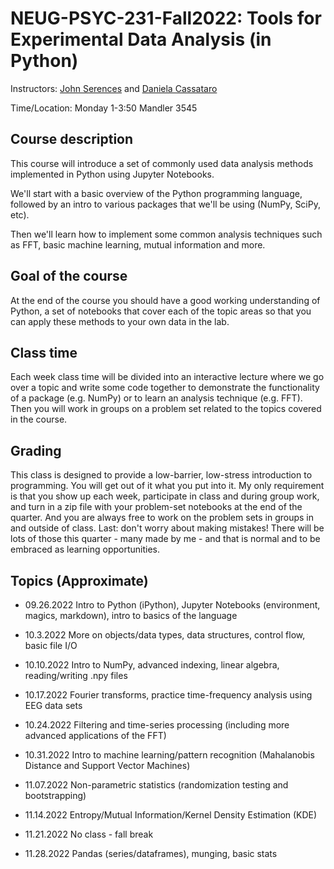 # NEUG-PSYC-231-Fall2022: Tools for Experimental Data Analysis (in Python)

Instructors: [John Serences](mailto:jserences@ucsd.edu) and [Daniela Cassataro](mailto:dcassata@ucsd.edu)

Time/Location: Monday 1-3:50  Mandler 3545 

## Course description
This course will introduce a set of commonly used data analysis methods implemented in Python using Jupyter Notebooks. 

We'll start with a basic overview of the Python programming language, followed by an intro to various packages that we'll be using (NumPy, SciPy, etc). 

Then we'll learn how to implement some common analysis techniques such as FFT, basic machine learning, mutual information and more.  

## Goal of the course
At the end of the course you should have a good working understanding of Python, a set of notebooks that cover each of the topic areas so that you can apply these methods to your own data in the lab. 

## Class time
Each week class time will be divided into an interactive lecture where we go over a topic and write some code together to demonstrate the functionality of a package (e.g. NumPy) or to learn an analysis technique (e.g. FFT). Then you will work in groups on a problem set related to the topics covered in the course.

## Grading
This class is designed to provide a low-barrier, low-stress introduction to programming. You will get out of it what you put into it. My only requirement is that you show up each week, participate in class and during group work, and turn in a zip file with your problem-set notebooks at the end of the quarter. And you are always free to work on the problem sets in groups in and outside of class. Last: don't worry about making mistakes! There will be lots of those this quarter - many made by me - and that is normal and to be embraced as learning opportunities. 

## Topics (Approximate)
* 09.26.2022 Intro to Python (iPython), Jupyter Notebooks (environment, magics, markdown), intro to basics of the language

* 10.3.2022 More on objects/data types, data structures, control flow, basic file I/O

* 10.10.2022 Intro to NumPy, advanced indexing, linear algebra, reading/writing .npy files

* 10.17.2022 Fourier transforms, practice time-frequency analysis using EEG data sets 

* 10.24.2022 Filtering and time-series processing (including more advanced applications of the FFT)

* 10.31.2022 Intro to machine learning/pattern recognition (Mahalanobis Distance and Support Vector Machines) 

* 11.07.2022 Non-parametric statistics (randomization testing and bootstrapping)

* 11.14.2022 Entropy/Mutual Information/Kernel Density Estimation (KDE)

* 11.21.2022 No class - fall break

* 11.28.2022 Pandas (series/dataframes), munging, basic stats
